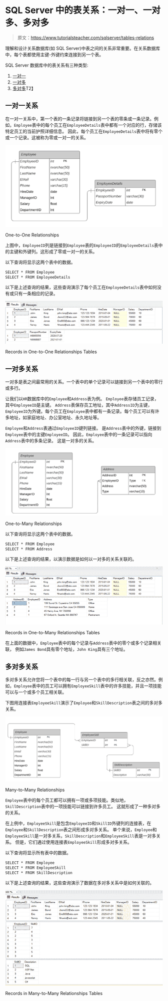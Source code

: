 # SQL Server 中的表关系：一对一、一对多、多对多

> 原文：<https://www.tutorialsteacher.com/sqlserver/tables-relations>

理解和设计关系数据库(如 SQL Server)中表之间的关系非常重要。在关系数据库中，每个表都使用主键-外键约束连接到另一个表。

SQL Server 数据库中的表关系有三种类型:

1.  [一对一](#one-to-one-relation)
2.  [一对多](#one-to-many-relation)
3.  [多对多](#many-to-many-relation)T2】

## 一对一关系

在一对一关系中，第一个表的一条记录将链接到另一个表的零条或一条记录。例如，`Employee`表中的每个员工在`EmployeeDetails`表中都有一个对应的行，存储该特定员工的当前护照详细信息。 因此，每个员工在`EmployeeDetails`表中将有零个或一个记录。这被称为零或一对一的关系。

[![](img/c15fdb31bb4c818c338fd13ff83e79ee.png)](../../Content/images/sqlserver/tables-relations5.png)

One-to-One Relationships



上图中，`EmployeeID`列是链接到`Employee`表的`EmployeeID`的`EmployeeDetails`表中的主键和外键列。这形成了零或一对一的关系。

以下查询将显示这两个表中的数据。

```
SELECT * FROM Employee
SELECT * FROM EmployeeDetails
```

以下是上述查询的结果，这些查询演示了每个员工在`EmployeeDetails`表中如何没有或只有一条相应的记录。

[![](img/16cc86fdf547a33e56d8dd9bdffdee9c.png)](../../Content/images/sqlserver/tables-relations6.png)

Records in One-to-One Relationships Tables



## 一对多关系

一对多是表之间最常用的关系。一个表中的单个记录可以链接到另一个表中的零行或多行。

让我们以`HR`数据库中的`Employee`和`Address`表为例。 `Employee`表存储员工记录，其中`EmployeeID`是主键。 `Address`表保存员工地址，其中`AddressID`为主键，`EmployeeID`为外键。每个员工在`Employee`表中都有一条记录。每个员工可以有许多地址，如家庭地址、办公室地址、永久地址等。

`Employee`和`Address`表通过`EmployeeID`键列链接。 是`Address`表中的外键，链接到`Employee`表中的主键`EmployeeID`。 因此，`Employee`表中的一条记录可以指向`Address`表中的多条记录。 这是一对多的关系。

[![](img/3a6ba3b2e86d02486966d368fef2f6dd.png)](../../Content/images/sqlserver/tables-relations1.png)

One-to-Many Relationships



以下查询将显示这两个表中的数据。

```
SELECT * FROM Employee
SELECT * FROM Address
```

以下是上述查询的结果，以演示数据是如何以一对多的关系关联的。

[![](img/fb62fa84f899636ca024dcccef2a15f7.png)](../../Content/images/sqlserver/tables-relations2.png)

Records in One-to-Many Relationships Tables



在上面的数据中，`Employee`表中的每个记录与`Address`表中的零个或多个记录相关联， 例如`James Bond`具有零个地址，`John King`具有三个地址。

## 多对多关系

多对多关系允许您将一个表中的每一行与另一个表中的多行相关联，反之亦然。例如，`Employee`表中的员工可以拥有`EmployeeSkill`表中的许多技能，并且一项技能可以与一个或多个员工相关联。

下图用连接表`EmployeeSkill`演示了`Employee`和`SkillDescription`表之间的多对多关系。

[![](img/d7eaecb4df4a21462da853da6028866a.png)](../../Content/images/sqlserver/tables-relations3.png)

Many-to-Many Relationships



`Employee`表中的每个员工都可以拥有一项或多项技能。类似地，`SkillDescription`表中的一项技能可以链接到许多员工。 这就形成了一种多对多的关系。

在上例中，`EmployeeSkill`是包含`EmployeeID`和`SkillID`外键列的连接表，在`Employee`和`SkillDescription`表之间形成多对多关系。 单个来说，`Employee`和`EmployeeSkill`是一对多关系，`SkillDescription`和`EmployeeSkill`表是一对多关系。 但是，它们通过使用连接表`EmployeeSkill`形成多对多关系。

以下查询将显示所有表中的数据。

```
SELECT * FROM Employee
SELECT * FROM EmployeeSkill
SELECT * FROM SkillDescription
```

以下是上述查询的结果，这些查询演示了数据在多对多关系中是如何关联的。

[![](img/9d7d1e98919be863153c0dc39e5dcb15.png)](../../Content/images/sqlserver/tables-relations4.png)

Records in Many-to-Many Relationships Tables

